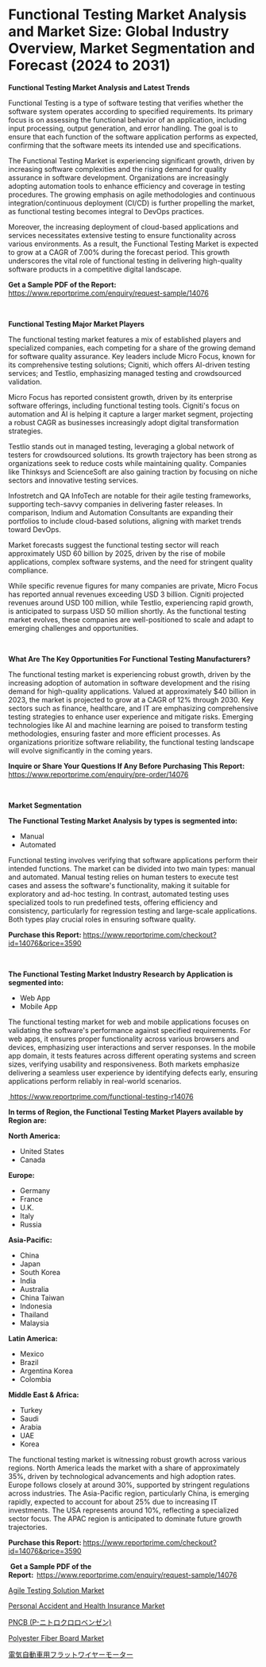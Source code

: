<p><h1>Functional Testing Market Analysis and Market Size: Global Industry Overview, Market Segmentation and Forecast (2024 to 2031)</h1></p><p><strong>Functional Testing Market Analysis and Latest Trends</strong></p>
<p><p>Functional Testing is a type of software testing that verifies whether the software system operates according to specified requirements. Its primary focus is on assessing the functional behavior of an application, including input processing, output generation, and error handling. The goal is to ensure that each function of the software application performs as expected, confirming that the software meets its intended use and specifications.</p><p>The Functional Testing Market is experiencing significant growth, driven by increasing software complexities and the rising demand for quality assurance in software development. Organizations are increasingly adopting automation tools to enhance efficiency and coverage in testing procedures. The growing emphasis on agile methodologies and continuous integration/continuous deployment (CI/CD) is further propelling the market, as functional testing becomes integral to DevOps practices.</p><p>Moreover, the increasing deployment of cloud-based applications and services necessitates extensive testing to ensure functionality across various environments. As a result, the Functional Testing Market is expected to grow at a CAGR of 7.00% during the forecast period. This growth underscores the vital role of functional testing in delivering high-quality software products in a competitive digital landscape.</p></p>
<p><strong>Get a Sample PDF of the Report:&nbsp;</strong> <a href="https://www.reportprime.com/enquiry/request-sample/14076">https://www.reportprime.com/enquiry/request-sample/14076</a></p>
<p>&nbsp;</p>
<p><strong>Functional Testing Major Market Players</strong></p>
<p><p>The functional testing market features a mix of established players and specialized companies, each competing for a share of the growing demand for software quality assurance. Key leaders include Micro Focus, known for its comprehensive testing solutions; Cigniti, which offers AI-driven testing services; and Testlio, emphasizing managed testing and crowdsourced validation.</p><p>Micro Focus has reported consistent growth, driven by its enterprise software offerings, including functional testing tools. Cigniti's focus on automation and AI is helping it capture a larger market segment, projecting a robust CAGR as businesses increasingly adopt digital transformation strategies.</p><p>Testlio stands out in managed testing, leveraging a global network of testers for crowdsourced solutions. Its growth trajectory has been strong as organizations seek to reduce costs while maintaining quality. Companies like Thinksys and ScienceSoft are also gaining traction by focusing on niche sectors and innovative testing services.</p><p>Infostretch and QA InfoTech are notable for their agile testing frameworks, supporting tech-savvy companies in delivering faster releases. In comparison, Indium and Automation Consultants are expanding their portfolios to include cloud-based solutions, aligning with market trends toward DevOps.</p><p>Market forecasts suggest the functional testing sector will reach approximately USD 60 billion by 2025, driven by the rise of mobile applications, complex software systems, and the need for stringent quality compliance.</p><p>While specific revenue figures for many companies are private, Micro Focus has reported annual revenues exceeding USD 3 billion. Cigniti projected revenues around USD 100 million, while Testlio, experiencing rapid growth, is anticipated to surpass USD 50 million shortly. As the functional testing market evolves, these companies are well-positioned to scale and adapt to emerging challenges and opportunities.</p></p>
<p>&nbsp;</p>
<p><strong>What Are The Key Opportunities For Functional Testing Manufacturers?</strong></p>
<p><p>The functional testing market is experiencing robust growth, driven by the increasing adoption of automation in software development and the rising demand for high-quality applications. Valued at approximately $40 billion in 2023, the market is projected to grow at a CAGR of 12% through 2030. Key sectors such as finance, healthcare, and IT are emphasizing comprehensive testing strategies to enhance user experience and mitigate risks. Emerging technologies like AI and machine learning are poised to transform testing methodologies, ensuring faster and more efficient processes. As organizations prioritize software reliability, the functional testing landscape will evolve significantly in the coming years.</p></p>
<p><strong>Inquire or Share Your Questions If Any Before Purchasing This Report:</strong> <a href="https://www.reportprime.com/enquiry/pre-order/14076">https://www.reportprime.com/enquiry/pre-order/14076</a></p>
<p>&nbsp;</p>
<p><strong>Market Segmentation</strong></p>
<p><strong>The Functional Testing Market Analysis by types is segmented into:</strong></p>
<p><ul><li>Manual</li><li>Automated</li></ul></p>
<p><p>Functional testing involves verifying that software applications perform their intended functions. The market can be divided into two main types: manual and automated. Manual testing relies on human testers to execute test cases and assess the software's functionality, making it suitable for exploratory and ad-hoc testing. In contrast, automated testing uses specialized tools to run predefined tests, offering efficiency and consistency, particularly for regression testing and large-scale applications. Both types play crucial roles in ensuring software quality.</p></p>
<p><strong>Purchase this Report:&nbsp;</strong><a href="https://www.reportprime.com/checkout?id=14076&price=3590">https://www.reportprime.com/checkout?id=14076&price=3590</a></p>
<p>&nbsp;</p>
<p><strong>The Functional Testing Market Industry Research by Application is segmented into:</strong></p>
<p><ul><li>Web App</li><li>Mobile App</li></ul></p>
<p><p>The functional testing market for web and mobile applications focuses on validating the software's performance against specified requirements. For web apps, it ensures proper functionality across various browsers and devices, emphasizing user interactions and server responses. In the mobile app domain, it tests features across different operating systems and screen sizes, verifying usability and responsiveness. Both markets emphasize delivering a seamless user experience by identifying defects early, ensuring applications perform reliably in real-world scenarios.</p></p>
<p><a href="https://www.reportprime.com/functional-testing-r14076">&nbsp;https://www.reportprime.com/functional-testing-r14076</a></p>
<p><strong>In terms of Region, the Functional Testing Market Players available by Region are:</strong></p>
<p>
    <p> <strong> North America: </strong>
        <ul>
            <li>United States</li>
            <li>Canada</li>
        </ul>
        </p> 
    <p> <strong> Europe: </strong>
        <ul>
            <li>Germany</li>
            <li>France</li>
            <li>U.K.</li>
            <li>Italy</li>
            <li>Russia</li>
        </ul>
        </p> 
    <p> <strong> Asia-Pacific: </strong>
        <ul>
            <li>China</li>
            <li>Japan</li>
            <li>South Korea</li>
            <li>India</li>
            <li>Australia</li>
            <li>China Taiwan</li>
            <li>Indonesia</li>
            <li>Thailand</li>
            <li>Malaysia</li>
        </ul>
        </p> 
    <p> <strong> Latin America: </strong>
        <ul>
            <li>Mexico</li>
            <li>Brazil</li>
            <li>Argentina Korea</li>
            <li>Colombia</li>
        </ul>
        </p> 
    <p> <strong> Middle East & Africa: </strong>
        <ul>
            <li>Turkey</li>
            <li>Saudi</li>
            <li>Arabia</li>
            <li>UAE</li>
            <li>Korea</li>
        </ul>
    </p>
    </p>
<p><p>The functional testing market is witnessing robust growth across various regions. North America leads the market with a share of approximately 35%, driven by technological advancements and high adoption rates. Europe follows closely at around 30%, supported by stringent regulations across industries. The Asia-Pacific region, particularly China, is emerging rapidly, expected to account for about 25% due to increasing IT investments. The USA represents around 10%, reflecting a specialized sector focus. The APAC region is anticipated to dominate future growth trajectories.</p></p>
<p><strong>Purchase this Report: </strong><a href="https://www.reportprime.com/checkout?id=14076&price=3590">https://www.reportprime.com/checkout?id=14076&price=3590</a></p>
<p>&nbsp;<strong>Get a Sample PDF of the Report:&nbsp;&nbsp;</strong><a href="https://www.reportprime.com/enquiry/request-sample/14076">https://www.reportprime.com/enquiry/request-sample/14076</a></p>
<p><strong></strong></p>
<p><p><a href="https://github.com/WayneHopkins413/Market-Research-Report-List-1/blob/main/agile-testing-solution-market.md">Agile Testing Solution Market</a></p><p><a href="https://issuu.com/reportprime-2/docs/personal-accident-and-health-insura_a60f6b2cd893c6">Personal Accident and Health Insurance Market</a></p><p><a href="https://lerafesills.medium.com/pncb-p-nitrochlorobenzene-market-%E3%81%AF-%E3%82%B3%E3%82%B9%E3%83%88%E7%AE%A1%E7%90%86%E3%81%A8%E5%8A%B9%E7%8E%87%E5%90%91%E4%B8%8A%E3%82%92%E5%84%AA%E5%85%88%E3%81%97%E3%81%BE%E3%81%99-%E3%81%95%E3%82%89%E3%81%AB-%E5%A0%B1%E5%91%8A%E6%9B%B8%E3%81%AF%E5%B8%82%E5%A0%B4%E3%81%AE%E9%9C%80%E8%A6%81%E9%9D%A2%E3%81%A8%E4%BE%9B%E7%B5%A6%E9%9D%A2%E3%81%AE%E4%B8%A1%E6%96%B9%E3%82%92%E3%82%AB%E3%83%90%E3%83%BC%E3%81%97%E3%81%A6%E3%81%84%E3%81%BE%E3%81%99-pncb-f9cca52167b0">PNCB (P-ニトロクロロベンゼン)</a></p><p><a href="https://www.linkedin.com/pulse/how-regional-global-trends-shaping-polyester-fiber-board-n0awe?trackingId=91OmieiVQsyzSUbk0UBqQQ%3D%3D">Polyester Fiber Board Market</a></p><p><a href="https://medium.com/@jolyongue8huy/electric-vehicle-flat-wire-motor-market-%E3%81%AF-%E3%82%B3%E3%82%B9%E3%83%88%E7%AE%A1%E7%90%86%E3%81%A8%E5%8A%B9%E7%8E%87%E5%90%91%E4%B8%8A%E3%82%92%E5%84%AA%E5%85%88%E3%81%97%E3%81%BE%E3%81%99-%E3%81%95%E3%82%89%E3%81%AB-%E5%A0%B1%E5%91%8A%E6%9B%B8%E3%81%AF%E5%B8%82%E5%A0%B4%E3%81%AE%E9%9C%80%E8%A6%81%E9%9D%A2%E3%81%A8%E4%BE%9B%E7%B5%A6%E9%9D%A2%E3%81%AE%E4%B8%A1%E6%96%B9%E3%82%92%E3%82%AB%E3%83%90%E3%83%BC%E3%81%97%E3%81%A6%E3%81%84%E3%81%BE%E3%81%99-7feea13de5b0?postPublishedType=initial">電気自動車用フラットワイヤーモーター</a></p></p>